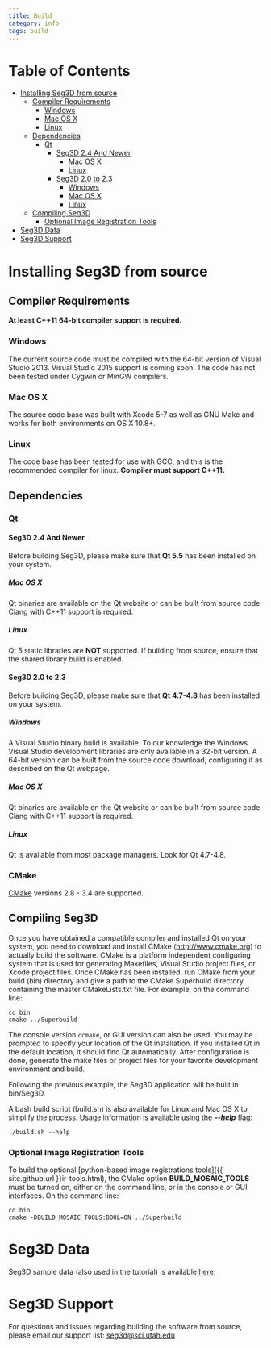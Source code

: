 ```yaml
---
title: Build
category: info
tags: build
---
```


Table of Contents
=================

* [Installing Seg3D from source](#installing-seg3d-from-source)
  * [Compiler Requirements](#compiler-requirements)
    * [Windows](#windows)
    * [Mac OS X](#mac-os-x)
    * [Linux](#linux)
  * [Dependencies](#dependencies)
    * [Qt](#qt)
      * [Seg3D 2.4 And Newer](#seg3d-24-and-newer)
        * [Mac OS X](#mac-os-x-2)
        * [Linux](#linux-2)
      * [Seg3D 2.0 to 2.3](#seg3d-20-to-23)
        * [Windows](#windows)
        * [Mac OS X](#mac-os-x-1)
        * [Linux](#linux-1)
  * [Compiling Seg3D](#compiling-seg3d)
    * [Optional Image Registration Tools](#optional-image-registration-tools)
* [Seg3D Data](#seg3d-data)
* [Seg3D Support](#seg3d-support)

<!-- Created by [gh-md-toc](https://github.com/ekalinin/github-markdown-toc) -->

# Installing Seg3D from source

## Compiler Requirements

**At least C++11 64-bit compiler support is required.**

### Windows

The current source code must be compiled with the 64-bit version of Visual Studio 2013.
Visual Studio 2015 support is coming soon.
The code has not been tested under Cygwin or MinGW compilers.

### Mac OS X

The source code base was built with Xcode 5-7 as well as GNU Make and works for both environments on OS X 10.8+.

### Linux

The code base has been tested for use with GCC, and this is the recommended compiler for
linux. **Compiler must support C++11.**

## Dependencies

### Qt

#### Seg3D 2.4 And Newer

Before building Seg3D, please make sure that **Qt 5.5** has been installed on your system.

##### Mac OS X

Qt binaries are available on the Qt website or can be built from source code.
Clang with C++11 support is required.

##### Linux

Qt 5 static libraries are **NOT** supported. If building from source, ensure that the shared library build is enabled.

#### Seg3D 2.0 to 2.3

Before building Seg3D, please make sure that **Qt 4.7-4.8** has been installed on your system.

##### Windows

A Visual Studio binary build is available.
To our knowledge the Windows Visual Studio development libraries are only available in a 32-bit version.
A 64-bit version can be built from the source code download, configuring it as described on the Qt webpage.

##### Mac OS X

Qt binaries are available on the Qt website or can be built from source code.
Clang with C++11 support is required.

##### Linux

Qt is available from most package managers. Look for Qt 4.7-4.8.

### CMake

[CMake](https://cmake.org/) versions 2.8 - 3.4 are supported.


## Compiling Seg3D

Once you have obtained a compatible compiler and installed Qt on your system, you need to 
download and install CMake (http://www.cmake.org) to actually build the software.
CMake is a platform independent configuring system that is used for generating Makefiles,
Visual Studio project files, or Xcode project files.
Once CMake has been installed, run CMake from your build (bin) directory and give a path to the CMake Superbuild directory containing the master CMakeLists.txt file.
For example, on the command line:

```
cd bin
cmake ../Superbuild
```

The console version ``ccmake``, or GUI version can also be used.
You may be prompted to specify your location of the Qt installation.
If you installed Qt in the default location, it should find Qt automatically.
After configuration is done, generate the make files or project files for your favorite
development environment and build.

Following the previous example, the Seg3D application will be built in bin/Seg3D.

A bash build script (build.sh) is also available for Linux and Mac OS X to simplify the process.
Usage information is available using the ***--help*** flag:

```
./build.sh --help
```

### Optional Image Registration Tools

To build the optional [python-based image registrations tools]({{ site.github.url }}ir-tools.html), the CMake option **BUILD_MOSAIC_TOOLS** must be turned on, either on the command line, or in the console or GUI interfaces.
On the command line:

```
cd bin
cmake -DBUILD_MOSAIC_TOOLS:BOOL=ON ../Superbuild
```

# Seg3D Data

Seg3D sample data (also used in the tutorial) is available [here](https://github.com/CIBC-Internal/Seg3DData/releases).

# Seg3D Support

For questions and issues regarding building the software from source, 
please email our support list: seg3d@sci.utah.edu
